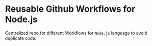 # Reusable Github Workflows for Node.js

Centralized repo for different Workflows for `Node.js` language to avoid duplicate code.
